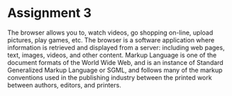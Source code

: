 # Assignment 3 
The browser allows you to, watch videos, go shopping on-line, upload pictures, play games, etc. The browser is a software application where information is retrieved and displayed from a server: including web pages, text, images, videos, and other content.
Markup Language is one of the document formats of the World Wide Web, and is an instance of Standard Generalized Markup Language or SGML, and follows many of the markup conventions used in the publishing industry between the printed work between authors, editors, and printers.
